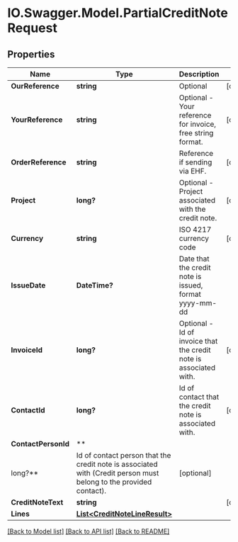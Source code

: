 # IO.Swagger.Model.PartialCreditNoteRequest

## Properties

Name | Type | Description | Notes
------------ | ------------- | ------------- | -------------
**OurReference** | **string** | Optional | [optional]
**YourReference** | **string** | Optional - Your reference for invoice, free string format. | [optional]
**OrderReference** | **string** | Reference if sending via EHF. | [optional]
**Project** | **long?** | Optional - Project associated with the credit note. | [optional]
**Currency** | **string** | ISO 4217 currency code | [optional]
**IssueDate** | **DateTime?** | Date that the credit note is issued, format yyyy-mm-dd |
**InvoiceId** | **long?** | Optional - Id of invoice that the credit note is associated with. | [optional]
**ContactId** | **long?** | Id of contact that the credit note is associated with. | [optional]
**ContactPersonId** | **
long?** | Id of contact person that the credit note is associated with (Credit person must belong to the provided contact). | [optional]
**CreditNoteText** | **string** |  | [optional]
**Lines** | [**List&lt;CreditNoteLineResult&gt;**](CreditNoteLineResult.md) |  |

[[Back to Model list]](../README.md#documentation-for-models) [[Back to API list]](../README.md#documentation-for-api-endpoints) [[Back to README]](../README.md)

